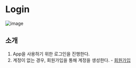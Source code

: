 # Login

![image](https://github.com/user-attachments/assets/79af9bdb-f090-4b8e-b278-5c4cde1591e5)

## 소개
1. App을 사용하기 위한 로그인을 진행한다.
2. 계정이 없는 경우, 회원가입을 통해 계정을 생성한다. - [회원가입](https://github.com/webOS-ANTREES/2024ESWContest_webOS_3002/SmartFarm/src/views/SignUp)
